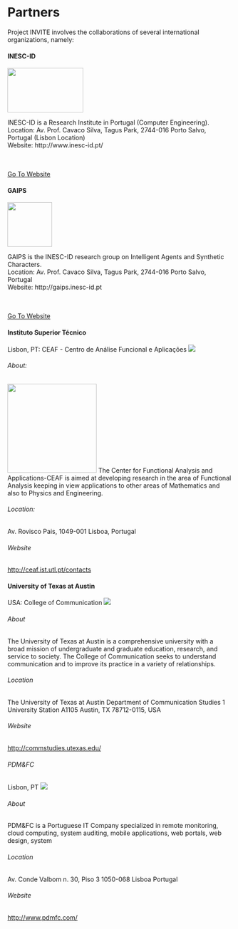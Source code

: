 # Partners
<p></p>
Project INVITE involves the collaborations of several international organizations, namely:  

<div class="news alpha">
     <h4>INESC-ID</h4>
     	    <img class="logo" src="images/logo_inesc.png" width="170" height="100"> </img>
	    <p>INESC-ID is a Research Institute in Portugal (Computer Engineering). 
	    <br/>Location: Av. Prof. Cavaco Silva, Tagus Park, 2744-016 Porto Salvo, Portugal (Lisbon Location)
	    <br/>Website: http://www.inesc-id.pt/
	    <br/>
	    <br/><br/>
	    </p>
	    <a href="http://www.inesc-id.pt/">Go To Website</a>
</div>

<div class="news alpha">
     <h4>GAIPS</h4>
     	    <img class="logo" src="images/gaips.jpg" width="100" height="100"> </img>
	    <p>GAIPS is the INESC-ID research group on Intelligent Agents and Synthetic Characters. 
	    <br/>Location: Av. Prof. Cavaco Silva, Tagus Park, 2744-016 Porto Salvo, Portugal
	    <br/>Website: http://gaips.inesc-id.pt
	    <br/>
	    <br/><br/>
	    </p>
	    <a href="http://gaips.inesc-id.pt">Go To Website</a>
</div>


#### Instituto Superior Técnico
Lisbon, PT: CEAF - Centro de Análise Funcional e Aplicações
<img class="logo" src="images/ceaf.gif"> </img>
 
###### About: 
<img class="logo" src="images/logo_ist.jpg" height="200"> </img>
The Center for Functional Analysis and Applications-CEAF is aimed at developing
research in the area of Functional Analysis keeping in view applications to
other areas of Mathematics and also to Physics and Engineering.

###### Location:
Av. Rovisco Pais, 1049-001 Lisboa, Portugal

###### Website
<http://ceaf.ist.utl.pt/contacts>

#### University of Texas at Austin
USA: College of Communication
<img class="logo" src="images/texas.gif"> </img>

###### About
The University of Texas at Austin is a comprehensive university with a
broad mission of undergraduate and graduate education, research, and service to
society. The College of Communication seeks to understand communication and to
improve its practice in a variety of relationships. 

###### Location
The University of Texas at Austin
Department of Communication Studies
1 University Station A1105
Austin, TX 78712-0115, USA

###### Website
<http://commstudies.utexas.edu/>
 
###### PDM&FC
Lisbon, PT
<img class="logo" src="images/logo_pdm.png"> </img>

###### About
PDM&FC is a Portuguese IT Company specialized in remote monitoring, cloud computing, system auditing, mobile applications, web portals, web design, system

###### Location
Av. Conde Valbom 
n. 30, Piso 3 
1050-068 Lisboa 
Portugal 

###### Website
<http://www.pdmfc.com/>

